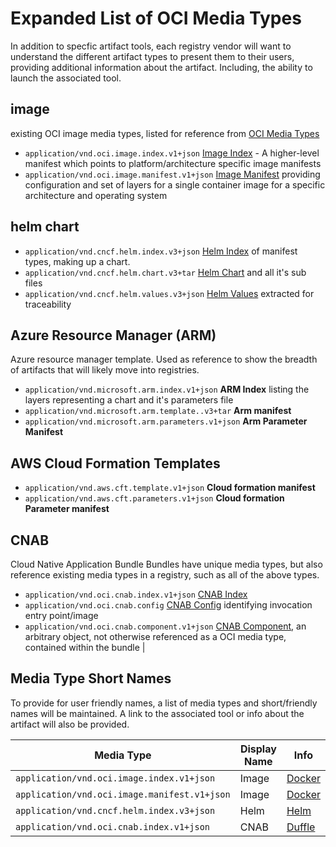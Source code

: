 # Expanded List of OCI Media Types

In addition to specfic artifact tools, each registry vendor will want to understand the different artifact types to present them to their users, providing additional information about the artifact. Including, the ability to launch the associated tool.

## image

existing OCI  image media types, listed for reference from [OCI Media Types](https://github.com/opencontainers/image-spec/blob/master/media-types.md)

- `application/vnd.oci.image.index.v1+json` [Image Index](https://github.com/opencontainers/image-spec/blob/master/image-index.md) - A higher-level manifest which points to platform/architecture specific image manifests
- `application/vnd.oci.image.manifest.v1+json` [Image Manifest](https://github.com/opencontainers/image-spec/blob/master/manifest.md#image-manifest) providing configuration and set of layers for a single container image for a specific architecture and operating system 

## helm chart
- `application/vnd.cncf.helm.index.v3+json` [Helm Index](./helm/readme.md) of manifest types, making up a chart. 
- `application/vnd.cncf.helm.chart.v3+tar` [Helm Chart](./helm/readme.md#Helm-Chart) and all it's sub files
- `application/vnd.cncf.helm.values.v3+json` [Helm Values](./helm/readme.md#Helm-Values) extracted for traceability


## Azure Resource Manager (ARM)
Azure resource manager template. Used as reference to show the breadth of artifacts that will likely move into registries.

- `application/vnd.microsoft.arm.index.v1+json` **ARM Index** listing the layers representing a chart and it's parameters file
- `application/vnd.microsoft.arm.template..v3+tar` **Arm manifest** 
- `application/vnd.microsoft.arm.parameters.v1+json` **Arm Parameter Manifest** 

## AWS Cloud Formation Templates 


- `application/vnd.aws.cft.template.v1+json` **Cloud formation manifest** 
- `application/vnd.aws.cft.parameters.v1+json` **Cloud formation Parameter manifest**

## CNAB
Cloud Native Application Bundle
Bundles have unique media types, but also reference existing media types in a registry, such as all of the above types.

- `application/vnd.oci.cnab.index.v1+json` [CNAB Index](./cnab/readme.md) 
- `application/vnd.oci.cnab.config` [CNAB Config](./cnab/readme.md#config) identifying invocation entry point/image
- `application/vnd.oci.cnab.component.v1+json` [CNAB Component](./cnab/readme.md#component), an arbitrary object, not otherwise referenced as a OCI media type, contained within the bundle |

## Media Type Short Names

To provide for user friendly names, a list of media types and short/friendly names will be maintained. A link to the associated tool or info about the artifact will also be provided. 

| Media Type | Display Name | Info | 
|-|-|-|
|`application/vnd.oci.image.index.v1+json` | Image | [Docker](https://www.docker.com/products/docker-desktop) |
|`application/vnd.oci.image.manifest.v1+json` | Image | [Docker](https://www.docker.com/products/docker-desktop) |
|`application/vnd.cncf.helm.index.v3+json` | Helm | [Helm](https://helm.sh)
|`application/vnd.oci.cnab.index.v1+json` | CNAB | [Duffle](https://cnab.io)


